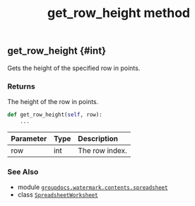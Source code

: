 ﻿---
title: get_row_height method
second_title: GroupDocs.Watermark for Python via .NET API References
description: 
type: docs
url: /python-net/groupdocs.watermark.contents.spreadsheet/spreadsheetworksheet/get_row_height/
is_root: false
weight: 50
---

## get_row_height {#int}

Gets the height of the specified row in points.


### Returns 


The height of the row in points.


```python
def get_row_height(self, row):
    ...
```


| Parameter | Type | Description |
| :- | :- | :- |
| row | int | The row index. |



### See Also
* module [`groupdocs.watermark.contents.spreadsheet`](../../)
* class [`SpreadsheetWorksheet`](/watermark/python-net/groupdocs.watermark.contents.spreadsheet/spreadsheetworksheet)

